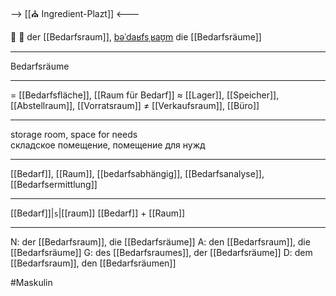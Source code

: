 --> [[⛪ Ingredient-Plazt]] <---

🏢 🔵 der [[Bedarfsraum]], [bəˈdaʁfsˌʁaʊ̯m](https://youglish.com/pronounce/Bedarfsraum/german)
die [[Bedarfsräume]]

---
Bedarfsräume

---
= [[Bedarfsfläche]], [[Raum für Bedarf]]
≈ [[Lager]], [[Speicher]], [[Abstellraum]], [[Vorratsraum]]
≠ [[Verkaufsraum]], [[Büro]]

---
storage room, space for needs  
складское помещение, помещение для нужд

---
[[Bedarf]], [[Raum]], [[bedarfsabhängig]], [[Bedarfsanalyse]], [[Bedarfsermittlung]]

---
[[Bedarf]]|`s`|[[raum]]
[[Bedarf]] + [[Raum]]


---
N: der [[Bedarfsraum]], die [[Bedarfsräume]]
A: den [[Bedarfsraum]], die [[Bedarfsräume]]
G: des [[Bedarfsraumes]], der [[Bedarfsräume]]
D: dem [[Bedarfsraum]], den [[Bedarfsräumen]]


#Maskulin 